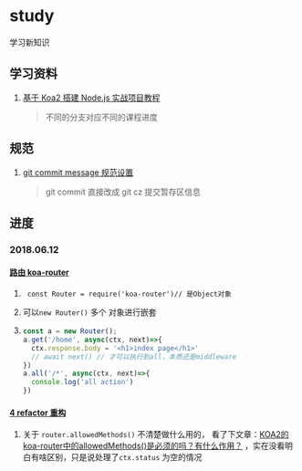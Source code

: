 # study

学习新知识

## 学习资料

1.  [基于 Koa2 搭建 Node.js 实战项目教程](https://github.com/ikcamp/koa2-tutorial)
    > 不同的分支对应不同的课程进度

## 规范

1.  [git commit message 规范设置](./readme/git_cmmit_message.md)

    > git commit 直接改成 git cz 提交暂存区信息

## 进度

### 2018.06.12

#### [路由 koa-router](https://github.com/ikcamp/koa2-tutorial/tree/2-koa-router)

1. ` const Router = require('koa-router')// 是Object对象` 

2. 可以`new Router()` 多个 对象进行嵌套

3. ```javascript
   const a = new Router(); 
   a.get('/home', async(ctx, next)=>{
     ctx.response.body = '<h1>index page</h1>'
     // await next() // 才可以执行到all，本质还是middleware
   })
   a.all('/*', async(ctx, next)=>{
     console.log('all action')
   })
   ```




#### [4 refactor 重构](https://github.com/ikcamp/koa2-tutorial/tree/4-refactor)

1. 关于 `router.allowedMethods()` 不清楚做什么用的， 看了下文章：[KOA2的koa-router中的allowedMethods()是必须的吗？有什么作用？](https://segmentfault.com/q/1010000013110474) ，实在没看明白有啥区别，只是说处理了`ctx.status` 为空的情况
